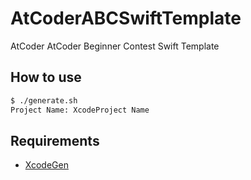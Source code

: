 # AtCoderABCSwiftTemplate
AtCoder AtCoder Beginner Contest Swift Template

## How to use
```sh
$ ./generate.sh
Project Name: XcodeProject Name
```

## Requirements
- [XcodeGen](https://github.com/yonaskolb/XcodeGen)
